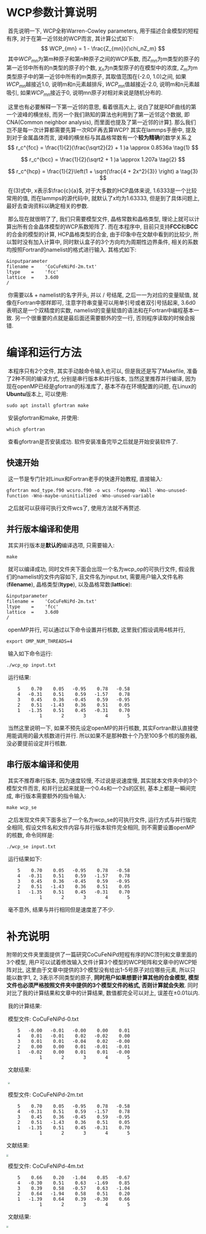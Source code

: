 # WCP参数计算说明

​		首先说明一下, WCP全称Warren-Cowley parameters, 用于描述合金模型的短程有序, 对于在第一近邻处的WCP而言, 其计算公式如下:
$$
WCP_{mn} = 1 - \frac{Z_{mn}}{\chi_nZ_m}
$$
​		其中$WCP_{mn}$为第m种原子和第n种原子之间的WCP系数, 而$Z_{mn}$为m类型的原子的第一近邻中所有的n类型的原子的个数, $\chi_n$为n类型原子的在模型中的浓度, $Z_m$为m类型原子中的第一近邻中所有的m类原子,  其取值范围在(-2.0, 1.0)之间, 如果$WCP_{mn}$越接近1.0, 说明m和n元素越排斥, $WCP_{mn}$值越接近-2.0, 说明m和n元素越吸引, 如果$WCP_{mn}$接近于0, 说明mn原子对相对来说是随机分布的. 

​		这里也有必要解释一下第一近邻的意思, 看着很高大上, 说白了就是RDF曲线的第一个波峰的横坐标, 而另一个我们熟知的算法也利用到了第一近邻这个数据, 即CNA(Common neighbor analysis), 而里面也提及了第一近邻的计算[1](https://linkinghub.elsevier.com/retrieve/pii/0927025694901090). 那么我们岂不是每一次计算都需要先算一次RDF再去算WCP? 其实在lammps手册中, 提及到对于金属晶体而言, 波峰的横坐标与其晶格常数有一个**较为精确**的数学关系.[2](https://docs.lammps.org/compute_cna_atom.html)
$$
r_c^{fcc} = \frac{1}{2}(\frac{\sqrt2}{2} + 1 )a \approx 0.8536a \tag{1}
$$

$$
r_c^{bcc} = \frac{1}{2}(\sqrt2 + 1 )a \approx 1.207a \tag{2}
$$

$$
r_c^{hcp} = \frac{1}{2}\left(1 + \sqrt{\frac{4 + 2x^2}{3}} \right) a \tag{3}
$$

​		在(3)式中, x表示$\frac{c}{a}$, 对于大多数的HCP晶体来说, 1.6333是一个比较常用的值, 而在lammps的源代码中, 就默认了x均为1.63333, 但是到了具体问题上, 最好去查询资料以确定相关的参数. 

​		那么现在就很明了了, 我们只需要模型文件, 晶格常数和晶格类型, 理论上就可以计算出所有合金晶体模型的WCP系数矩阵了. 而在本程序中, 目前只支持**FCC**和**BCC**的合金的模型的计算, HCP晶格类型的合金, 由于印象中在文献中看到的比较少, 所以暂时没有加入计算中, 同时默认盒子的3个方向均为周期性边界条件, 相关的系数均按照Fortran的namelist的格式进行输入. 其格式如下:

```
&inputparameter
filename =    'CoCuFeNiPd-2m.txt'
ltype    =    'fcc'
lattice  =    3.6d0
/

```

​		你需要以& + namelist的名字开头, 并以 / 号结尾, 之后一一为对应的变量赋值, 就像在Fortran中那样即可, 注意字符串变量可以用单引号或者双引号括起来, 3.6d0表明这是一个双精度的实数, namelist的变量赋值的语法和在Fortran中编程基本一致. 另一个很重要的点就是最后面还需要额外的空一行, 否则程序读取的时候会报错.



# 编译和运行方法

​		本程序只有2个文件, 其实手动敲命令输入也可以, 但是我还是写了Makefile, 准备了2种不同的编译方式, 分别是串行版本和并行版本, 当然这里推荐并行编译, 因为现在openMP已经是gfortran的标准库了, 基本不存在环境配置的问题, 在Linux的**Ubuntu**版本上, 可以使用:

```shell
sudo apt install gfortran make
```

​		安装gfortran和make, 并使用:

```shell
which gfortran
```

​		查看gfortran是否安装成功. 软件安装准备完毕之后就是开始安装软件了.

## 快速开始

​		这一节是专门针对Linux和Fortran老手的快速开始教程, 直接输入:

```
gfortran mod_type.f90 wcsro.f90 -o wcs -fopenmp -Wall -Wno-unused-function -Wno-maybe-uninitialized -Wno-unused-variable
```

​		之后就可以获得可执行文件wcs了, 使用方法就不再赘述.

## 并行版本编译和使用

​		其实并行版本是**默认的**编译选项, 只需要输入: 

```shell
make
```

​		就可以编译成功, 同时文件夹下面会出现一个名为wcp_op的可执行文件, 假设我们的namelist的文件内容如下, 且文件名为input.txt, 需要用户输入文件名称(**filename**), 晶格类型(**ltype**), 以及晶格常数(**lattice**):

```
&inputparameter
filename =    'CoCuFeNiPd-2m.txt'
ltype    =    'fcc'
lattice  =    3.6d0
/
```

​		openMP并行, 可以通过以下命令设置并行核数, 这里我们假设调用4核并行, 

```shell
export OMP_NUM_THREADS=4
```

​		输入如下命令运行:

```shell
./wcp_op input.txt
```

​		运行结果:

```
    5    0.70    0.05   -0.95    0.78   -0.58
    4   -0.31    0.51    0.59   -1.57    0.78
    3    0.45    0.36   -0.45    0.59   -0.95
    2    0.51   -1.43    0.36    0.51    0.05
    1   -1.35    0.51    0.45   -0.31    0.70
            1       2       3       4       5
```

​		当然这里说明一下, 如果不预先设定openMP的并行核数, 其实Fortran默认直接使用能调用的最大核数进行并行. 所以如果不是那种数十个乃至100多个核的服务器, 没必要提前设定并行核数.

## 串行版本编译和使用

​		其实不推荐串行版本, 因为速度较慢, 不过说是说速度慢, 其实就本文件夹中的3个模型文件而言, 和并行比起来就是一个0.4s和一个2s的区别, 基本上都是一瞬间完成, 串行版本需要额外的指令输入:

```shell
make wcp_se
```

​		之后发现文件夹下面多出了一个名为wcp_se的可执行文件, 运行方式与并行版完全相同, 假设文件名和文件内容与并行版本软件完全相同, 则不需要设置openMP的核数, 命令同样是:

```
./wcp_se input.txt
```

​		运行结果如下:

```
    5    0.70    0.05   -0.95    0.78   -0.58
    4   -0.31    0.51    0.59   -1.57    0.78
    3    0.45    0.36   -0.45    0.59   -0.95
    2    0.51   -1.43    0.36    0.51    0.05
    1   -1.35    0.51    0.45   -0.31    0.70
            1       2       3       4       5
```

​		毫不意外, 结果与并行相同但是速度差了不少.

# 补充说明

​		附带的文件夹里面提供了一篇研究CoCuFeNiPd短程有序的NC顶刊和文章里面的3个模型, 用户可以试着修改输入文件计算3个模型的WCP矩阵和文章中的WCP矩阵对比, 这里由于文章中提供的3个模型没有给出1-5号原子对应哪些元素, 所以只能以数字1, 2, 3表示不同类型的原子, **同时用户如果想要计算其他的合金模型, 模型文件也必须严格按照文件夹中提供的3个模型文件的格式, 否则计算就会失败**. 同时对比了我的计算结果和文章中的计算结果, 数值都完全可以对上, 误差在$\pm 0.01$以内.

​		我的计算结果:

​		模型文件: CoCuFeNiPd-0.txt

```
    5   -0.00   -0.01   -0.00    0.00    0.01
    4    0.01   -0.01    0.02   -0.02    0.00
    3    0.01    0.01   -0.04    0.02   -0.00
    2    0.00    0.00    0.01   -0.01   -0.01
    1   -0.02    0.00    0.01    0.01   -0.00
            1       2       3       4       5
```

​		文献结果:

​                                                                		<img src=".\picture\WCP_RM.png" style="zoom: 33%;" />

​		模型文件: CoCuFeNiPd-2m.txt

```
    5    0.70    0.05   -0.95    0.78   -0.58
    4   -0.31    0.51    0.59   -1.57    0.78
    3    0.45    0.36   -0.45    0.59   -0.95
    2    0.51   -1.43    0.36    0.51    0.05
    1   -1.35    0.51    0.45   -0.31    0.70
            1       2       3       4       5
```

文献结果:

<img src=".\picture\WCP_2M.png" style="zoom: 33%;" />

​		模型文件: CoCuFeNiPd-4m.txt

	    5    0.66    0.20   -1.04    0.85   -0.67
	    4   -0.30    0.51    0.63   -1.69    0.85
	    3    0.39    0.58   -0.57    0.63   -1.04
	    2    0.64   -1.94    0.58    0.51    0.20
	    1   -1.39    0.64    0.39   -0.30    0.66
	            1       2       3       4       5

​		文献结果:

<img src=".\picture\WCP_4M.png" style="zoom: 33%;" />